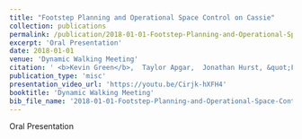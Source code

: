 ```yaml
---
title: "Footstep Planning and Operational Space Control on Cassie"
collection: publications
permalink: /publication/2018-01-01-Footstep-Planning-and-Operational-Space-Control-on-Cassie
excerpt: 'Oral Presentation'
date: 2018-01-01
venue: 'Dynamic Walking Meeting'
citation: ' <b>Kevin Green</b>,  Taylor Apgar,  Jonathan Hurst, &quot;Footstep Planning and Operational Space Control on Cassie.&quot; Dynamic Walking Meeting, 2018.'
publication_type: 'misc'
presentation_video_url: 'https://youtu.be/Cirjk-hXFH4'
booktitle: 'Dynamic Walking Meeting'
bib_file_name: '2018-01-01-Footstep-Planning-and-Operational-Space-Control-on-Cassie.bib'
---
```

Oral Presentation
